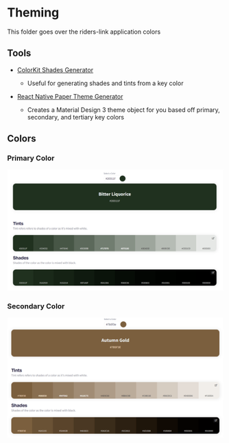# Theming

This folder goes over the riders-link application colors

## Tools

- [ColorKit Shades Generator](https://colorkit.co/color-shades-generator/20311f/)

  - Useful for generating shades and tints from a key color

- [React Native Paper Theme Generator](https://callstack.github.io/react-native-paper/docs/guides/theming/#creating-dynamic-theme-colors)
  - Creates a Material Design 3 theme object for you based off primary, secondary, and tertiary key colors

## Colors

### Primary Color

<img src="./assets/PrimaryColorGreen.PNG">

### Secondary Color

<img src="./assets/SecondaryColorGold.PNG">
